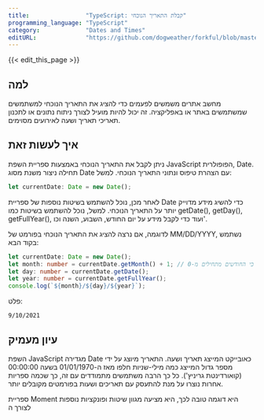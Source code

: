 ```yaml
---
title:                "TypeScript: קבלת התאריך הנוכחי"
programming_language: "TypeScript"
category:             "Dates and Times"
editURL:              "https://github.com/dogweather/forkful/blob/master/content/he/typescript/getting-the-current-date.md"
---
```


{{< edit_this_page >}}

## למה
מחשב אתרים משמשים לפעמים כדי להציג את התאריך הנוכחי למשתמשים שמשתמשים באתר או באפליקציה. זה יכול להיות מועיל לצורך ניתוח נתונים או לתכנון תאריכי תאריך ושעה לאירועים מסוימים.

## איך לעשות זאת
ניתן לקבל את התאריך הנוכחי באמצעות ספריית השפת JavaScript הפופולרית, Date. תחילה ניצור משנת מסוג Date עם הצהרת טיפוס ונתוני התאריך הנוכחי. למשל:

```TypeScript
let currentDate: Date = new Date();
```

לאחר מכן, נוכל להשתמש בשיטות נוספות של ספריית Date כדי להשיג מידע מדוייק יותר על התאריך הנוכחי. למשל, נוכל להשתמש בשיטות כמו getDate(), getDay(), getFullYear(), ועוד כדי לקבל מידע על יום החודש, השבוע, השנה וכו'.

לדוגמה, אם נרצה להציג את התאריך הנוכחי בפורמט של MM/DD/YYYY, נשתמש בקוד הבא:

```TypeScript
let currentDate: Date = new Date();
let month: number = currentDate.getMonth() + 1; // להוסיף 1 כי החודשים מתחילים מ-0
let day: number = currentDate.getDate();
let year: number = currentDate.getFullYear();
console.log(`${month}/${day}/${year}`);
```

פלט:

```
9/10/2021
```

## עיון מעמיק
השפת JavaScript מגדירה Date כאובייקט המייצג תאריך ושעה. התאריך מיוצג על ידי מספר גדול המייצג כמה מילי-שניות חלפו מאז ה-01/01/1970 בשעה 00:00:00 (קואורדינטת גריניץ'). כל כך הרבה משתמשים מתמודדים עם זה, כך שכמה ספריות אחרות נוצרו על מנת להתעסק עם תאריכים ושעות בפורמטים מקובלים יותר.

ספריית Moment היא דוגמה טובה לכך, היא מציעה מגוון שיטות ופונקציות נוספות לצורך ה